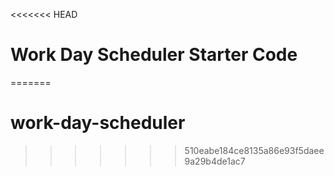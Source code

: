 <<<<<<< HEAD
# Work Day Scheduler Starter Code
=======
# work-day-scheduler
>>>>>>> 510eabe184ce8135a86e93f5daee9a29b4de1ac7

